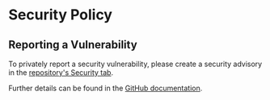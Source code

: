 # Security Policy

## Reporting a Vulnerability

To privately report a security vulnerability, please create a security advisory in the [repository's Security tab](https://github.com/martincostello/antiforgery-testing-application-part/security/advisories).

Further details can be found in the [GitHub documentation](https://docs.github.com/code-security/security-advisories/guidance-on-reporting-and-writing/privately-reporting-a-security-vulnerability).
